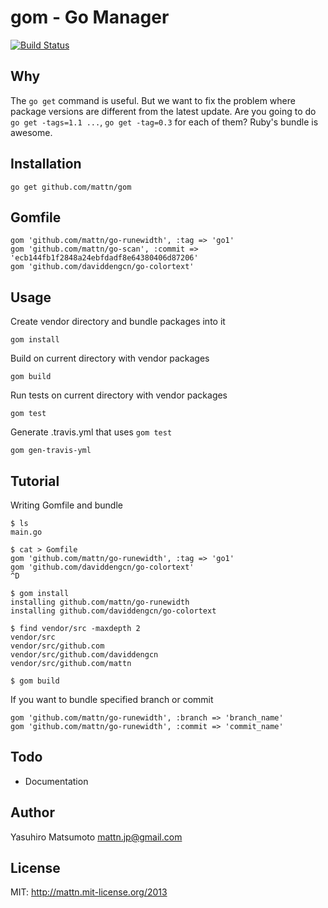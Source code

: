 gom - Go Manager
================

[![Build Status](https://travis-ci.org/mattn/gom.png?branch=master)](https://travis-ci.org/mattn/gom)

Why
---

The `go get` command is useful. But we want to fix the problem where package versions are different from the latest update.
Are you going to do `go get -tags=1.1 ...`, `go get -tag=0.3` for each of them?
Ruby's bundle is awesome. 

Installation
------------

    go get github.com/mattn/gom

Gomfile
-------

    gom 'github.com/mattn/go-runewidth', :tag => 'go1'
    gom 'github.com/mattn/go-scan', :commit => 'ecb144fb1f2848a24ebfdadf8e64380406d87206'
    gom 'github.com/daviddengcn/go-colortext'
 
Usage
-----

Create vendor directory and bundle packages into it

    gom install

Build on current directory with vendor packages

    gom build

Run tests on current directory with vendor packages

    gom test

Generate .travis.yml that uses `gom test`

    gom gen-travis-yml

Tutorial
--------

Writing Gomfile and bundle

    $ ls
    main.go
    
    $ cat > Gomfile
    gom 'github.com/mattn/go-runewidth', :tag => 'go1'
    gom 'github.com/daviddengcn/go-colortext'
    ^D
    
    $ gom install
    installing github.com/mattn/go-runewidth
    installing github.com/daviddengcn/go-colortext

    $ find vendor/src -maxdepth 2
    vendor/src
    vendor/src/github.com
    vendor/src/github.com/daviddengcn
    vendor/src/github.com/mattn

    $ gom build

If you want to bundle specified branch or commit

    gom 'github.com/mattn/go-runewidth', :branch => 'branch_name'
    gom 'github.com/mattn/go-runewidth', :commit => 'commit_name'

Todo
----

* Documentation

Author
------

Yasuhiro Matsumoto mattn.jp@gmail.com

License
-------

MIT: http://mattn.mit-license.org/2013
